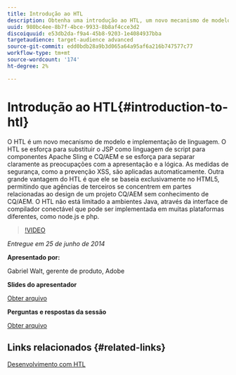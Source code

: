 ```yaml
---
title: Introdução ao HTL
description: Obtenha uma introdução ao HTL, um novo mecanismo de modelo e implementação de linguagem. O HTL se esforça para substituir o JSP como linguagem de script para componentes Apache Sling e CQ/AEM e se esforça para separar claramente as preocupações com a apresentação e a lógica.
uuid: 980bc4ee-8b7f-4bce-9933-8b8af4cce3d2
discoiquuid: e53db2da-f9a4-45b8-9203-1e4084937bba
targetaudience: target-audience advanced
source-git-commit: edd0bdb28a9b3d065a64a95af6a216b747577c77
workflow-type: tm+mt
source-wordcount: '174'
ht-degree: 2%

---
```


# Introdução ao HTL{#introduction-to-htl}

O HTL é um novo mecanismo de modelo e implementação de linguagem. O HTL se esforça para substituir o JSP como linguagem de script para componentes Apache Sling e CQ/AEM e se esforça para separar claramente as preocupações com a apresentação e a lógica. As medidas de segurança, como a prevenção XSS, são aplicadas automaticamente. Outra grande vantagem do HTL é que ele se baseia exclusivamente no HTML5, permitindo que agências de terceiros se concentrem em partes relacionadas ao design de um projeto CQ/AEM sem conhecimento de CQ/AEM. O HTL não está limitado a ambientes Java, através da interface de compilador conectável que pode ser implementada em muitas plataformas diferentes, como node.js e php.

>[!VIDEO](https://video.tv.adobe.com/v/19504/?quality=9)

*Entregue em 25 de junho de 2014*

**Apresentado por:**

Gabriel Walt, gerente de produto, Adobe

**Slides do apresentador**

[Obter arquivo](assets/sightly-component-development.pdf)

**Perguntas e respostas da sessão**

[Obter arquivo](assets/introduction-to-sightly-q-as.pdf)

## Links relacionados {#related-links}

[Desenvolvimento com HTL](https://docs.adobe.com/docs/en/htl/overview.html?wcmmode=disabled)

<!--
[Get back to the Overview](https://helpx.adobe.com/experience-manager/kt/eseminars/gems/aem-index.html)
-->
